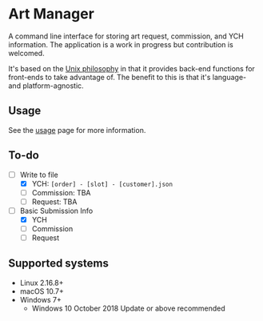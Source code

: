 # Art Manager

A command line interface for storing art request, commission, and YCH information. The application is a work in progress but contribution is welcomed.

It's based on the [Unix philosophy](https://en.wikipedia.org/wiki/Unix_philosophy) in that it provides back-end functions for front-ends to take advantage of. The benefit to this is that it's language- and platform-agnostic.

## Usage

See the [usage](Usage.md) page for more information.

## To-do

- [ ] Write to file
    - [x] YCH: ``[order] - [slot] - [customer].json``
    - [ ] Commission: TBA
    - [ ] Request: TBA
- [ ] Basic Submission Info
    - [x] YCH
    - [ ] Commission
    - [ ] Request

## Supported systems

- Linux 2.16.8+
- macOS 10.7+
- Windows 7+
    - Windows 10 October 2018 Update or above recommended